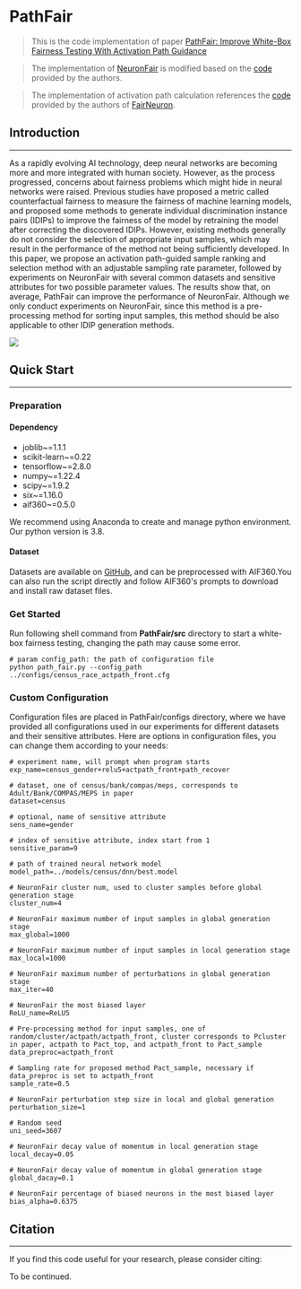 # PathFair

> This is the code implementation of
> paper [PathFair: Improve White-Box Fairness Testing With Activation Path Guidance]()

> The implementation of [NeuronFair](https://dl.acm.org/doi/abs/10.1145/3510003.3510123) is modified based on
> the [code](https://github.com/haibinzheng/NeuronFair) provided by the authors.

> The implementation of activation path calculation references the [code](https://github.com/Antimony5292/FairNeuron)
> provided by the authors of [FairNeuron](https://dl.acm.org/doi/abs/10.1145/3510003.3510087).

## Introduction

***

As a rapidly evolving AI technology, deep neural networks are becoming more and more integrated with human society.
However, as the process progressed, concerns about fairness problems which might hide in neural networks were raised.
Previous studies have proposed a metric called counterfactual fairness to measure the fairness of machine learning
models, and proposed some methods to generate individual discrimination instance pairs (IDIPs) to improve the fairness
of the model by retraining the model after correcting the discovered IDIPs. However, existing methods generally do not
consider the selection of appropriate input samples, which may result in the performance of the method not being
sufficiently developed. In this paper, we propose an activation path-guided sample ranking and selection method with an
adjustable sampling rate parameter, followed by experiments on NeuronFair with several common datasets and sensitive
attributes for two possible parameter values. The results show that, on average, PathFair can improve the performance of
NeuronFair. Although we only conduct experiments on NeuronFair, since this method is a pre-processing method for sorting
input samples, this method should be also applicable to other IDIP generation methods.

![](regnet.png)

## Quick Start

***

### Preparation

#### Dependency

* joblib~=1.1.1
* scikit-learn~=0.22
* tensorflow~=2.8.0
* numpy~=1.22.4
* scipy~=1.9.2
* six~=1.16.0
* aif360~=0.5.0

We recommend using Anaconda to create and manage python environment. Our python version is 3.8.

#### Dataset

Datasets are available on [GitHub](https://github.com/Trusted-AI/AIF360/tree/master/aif360/data), and can be
preprocessed with AIF360.You can also run the script directly and follow AIF360's prompts to download and install raw
dataset files.

### Get Started

Run following shell command from **PathFair/src** directory to start a white-box fairness testing, changing the path may
cause some error.

```shell
# param config_path: the path of configuration file
python path_fair.py --config_path ../configs/census_race_actpath_front.cfg
```

### Custom Configuration

Configuration files are placed in PathFair/configs directory, where we have provided all configurations used in our
experiments for different datasets and their sensitive attributes. Here are options in configuration files, you can
change them according to your needs:

```shell
# experiment name, will prompt when program starts
exp_name=census_gender+relu5+actpath_front+path_recover

# dataset, one of census/bank/compas/meps, corresponds to Adult/Bank/COMPAS/MEPS in paper
dataset=census

# optional, name of sensitive attribute
sens_name=gender

# index of sensitive attribute, index start from 1
sensitive_param=9

# path of trained neural network model
model_path=../models/census/dnn/best.model

# NeuronFair cluster num, used to cluster samples before global generation stage
cluster_num=4

# NeuronFair maximum number of input samples in global generation stage
max_global=1000

# NeuronFair maximum number of input samples in local generation stage
max_local=1000

# NeuronFair maximum number of perturbations in global generation stage
max_iter=40

# NeuronFair the most biased layer
ReLU_name=ReLU5

# Pre-processing method for input samples, one of random/cluster/actpath/actpath_front, cluster corresponds to Pcluster in paper, actpath to Pact_top, and actpath_front to Pact_sample
data_preproc=actpath_front

# Sampling rate for proposed method Pact_sample, necessary if data_preproc is set to actpath_front 
sample_rate=0.5

# NeuronFair perturbation step size in local and global generation
perturbation_size=1

# Random seed
uni_seed=3607

# NeuronFair decay value of momentum in local generation stage
local_decay=0.05

# NeuronFair decay value of momentum in global generation stage
global_dacay=0.1

# NeuronFair percentage of biased neurons in the most biased layer
bias_alpha=0.6375
```

## Citation

***

If you find this code useful for your research, please consider citing:

To be continued.